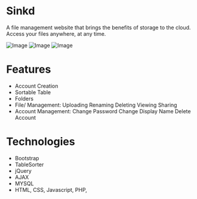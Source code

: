 # Sinkd
A file management website that brings the benefits of storage to the cloud. Access your files anywhere, at any time.

![Image](https://i.imgur.com/eYa1Lrq.png)
![Image](https://i.imgur.com/JLsfFE0.png)
![Image](https://i.imgur.com/Mo4hapv.png)

# Features
- Account Creation
- Sortable Table
- Folders
- File/ Management:
    Uploading
    Renaming
    Deleting
    Viewing
    Sharing
- Account Management:
    Change Password
    Change Display Name
    Delete Account

# Technologies
- Bootstrap
- TableSorter
- jQuery
- AJAX
- MYSQL
- HTML, CSS, Javascript, PHP,

